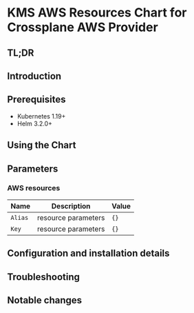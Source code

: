 <!--- app-name: Apache -->

# KMS AWS Resources Chart for Crossplane AWS Provider

## TL;DR

## Introduction

## Prerequisites

- Kubernetes 1.19+
- Helm 3.2.0+

## Using the Chart

## Parameters

### AWS resources

| Name    | Description         | Value |
| ------- | ------------------- | ----- |
| `Alias` | resource parameters | `{}`  |
| `Key`   | resource parameters | `{}`  |


## Configuration and installation details


## Troubleshooting


## Notable changes
